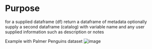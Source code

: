 # Purpose

for a supplied dataframe (df) return a dataframe of metadata
optionally supply a second dataframe (catalog) with variable name and
any user supplied information such as description or notes

Example with Palmer Penguins dataset
![image](https://github.com/suzannefox/burrow/assets/8460128/0775e201-55fb-4f89-9f7e-940489cc008f)

